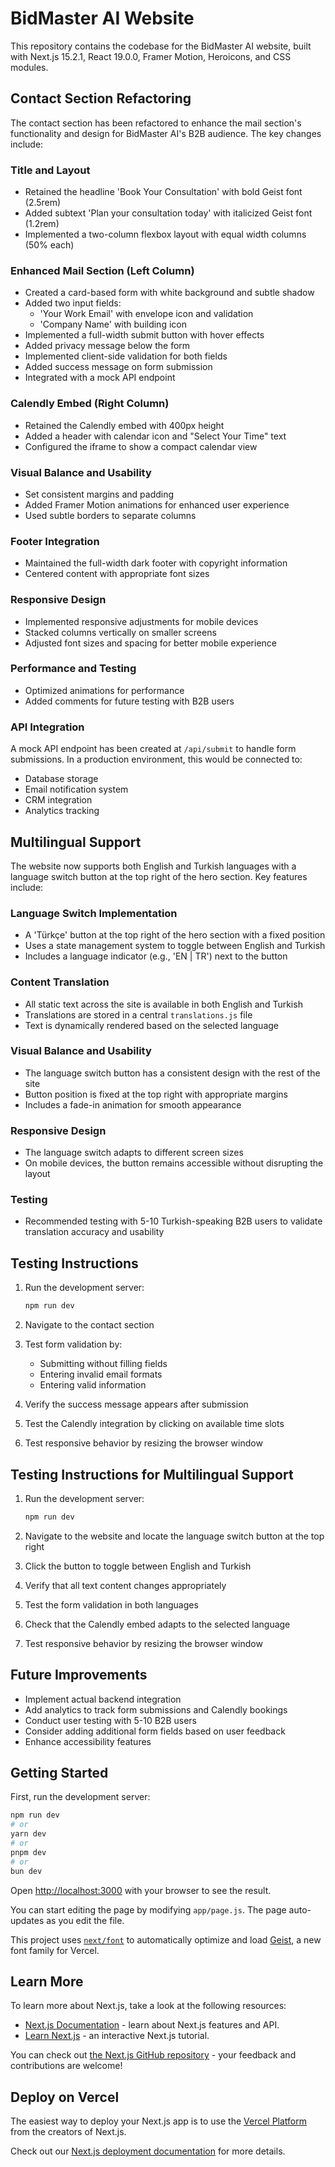 # BidMaster AI Website

This repository contains the codebase for the BidMaster AI website, built with Next.js 15.2.1, React 19.0.0, Framer Motion, Heroicons, and CSS modules.

## Contact Section Refactoring

The contact section has been refactored to enhance the mail section's functionality and design for BidMaster AI's B2B audience. The key changes include:

### Title and Layout
- Retained the headline 'Book Your Consultation' with bold Geist font (2.5rem)
- Added subtext 'Plan your consultation today' with italicized Geist font (1.2rem)
- Implemented a two-column flexbox layout with equal width columns (50% each)

### Enhanced Mail Section (Left Column)
- Created a card-based form with white background and subtle shadow
- Added two input fields:
  - 'Your Work Email' with envelope icon and validation
  - 'Company Name' with building icon
- Implemented a full-width submit button with hover effects
- Added privacy message below the form
- Implemented client-side validation for both fields
- Added success message on form submission
- Integrated with a mock API endpoint

### Calendly Embed (Right Column)
- Retained the Calendly embed with 400px height
- Added a header with calendar icon and "Select Your Time" text
- Configured the iframe to show a compact calendar view

### Visual Balance and Usability
- Set consistent margins and padding
- Added Framer Motion animations for enhanced user experience
- Used subtle borders to separate columns

### Footer Integration
- Maintained the full-width dark footer with copyright information
- Centered content with appropriate font sizes

### Responsive Design
- Implemented responsive adjustments for mobile devices
- Stacked columns vertically on smaller screens
- Adjusted font sizes and spacing for better mobile experience

### Performance and Testing
- Optimized animations for performance
- Added comments for future testing with B2B users

### API Integration

A mock API endpoint has been created at `/api/submit` to handle form submissions. In a production environment, this would be connected to:
- Database storage
- Email notification system
- CRM integration
- Analytics tracking

## Multilingual Support

The website now supports both English and Turkish languages with a language switch button at the top right of the hero section. Key features include:

### Language Switch Implementation
- A 'Türkçe' button at the top right of the hero section with a fixed position
- Uses a state management system to toggle between English and Turkish
- Includes a language indicator (e.g., 'EN | TR') next to the button

### Content Translation
- All static text across the site is available in both English and Turkish
- Translations are stored in a central `translations.js` file
- Text is dynamically rendered based on the selected language

### Visual Balance and Usability
- The language switch button has a consistent design with the rest of the site
- Button position is fixed at the top right with appropriate margins
- Includes a fade-in animation for smooth appearance

### Responsive Design
- The language switch adapts to different screen sizes
- On mobile devices, the button remains accessible without disrupting the layout

### Testing
- Recommended testing with 5-10 Turkish-speaking B2B users to validate translation accuracy and usability

## Testing Instructions

1. Run the development server:
   ```bash
   npm run dev
   ```

2. Navigate to the contact section
3. Test form validation by:
   - Submitting without filling fields
   - Entering invalid email formats
   - Entering valid information
4. Verify the success message appears after submission
5. Test the Calendly integration by clicking on available time slots
6. Test responsive behavior by resizing the browser window

## Testing Instructions for Multilingual Support

1. Run the development server:
   ```bash
   npm run dev
   ```

2. Navigate to the website and locate the language switch button at the top right
3. Click the button to toggle between English and Turkish
4. Verify that all text content changes appropriately
5. Test the form validation in both languages
6. Check that the Calendly embed adapts to the selected language
7. Test responsive behavior by resizing the browser window

## Future Improvements

- Implement actual backend integration
- Add analytics to track form submissions and Calendly bookings
- Conduct user testing with 5-10 B2B users
- Consider adding additional form fields based on user feedback
- Enhance accessibility features

## Getting Started

First, run the development server:

```bash
npm run dev
# or
yarn dev
# or
pnpm dev
# or
bun dev
```

Open [http://localhost:3000](http://localhost:3000) with your browser to see the result.

You can start editing the page by modifying `app/page.js`. The page auto-updates as you edit the file.

This project uses [`next/font`](https://nextjs.org/docs/app/building-your-application/optimizing/fonts) to automatically optimize and load [Geist](https://vercel.com/font), a new font family for Vercel.

## Learn More

To learn more about Next.js, take a look at the following resources:

- [Next.js Documentation](https://nextjs.org/docs) - learn about Next.js features and API.
- [Learn Next.js](https://nextjs.org/learn) - an interactive Next.js tutorial.

You can check out [the Next.js GitHub repository](https://github.com/vercel/next.js) - your feedback and contributions are welcome!

## Deploy on Vercel

The easiest way to deploy your Next.js app is to use the [Vercel Platform](https://vercel.com/new?utm_medium=default-template&filter=next.js&utm_source=create-next-app&utm_campaign=create-next-app-readme) from the creators of Next.js.

Check out our [Next.js deployment documentation](https://nextjs.org/docs/app/building-your-application/deploying) for more details.
